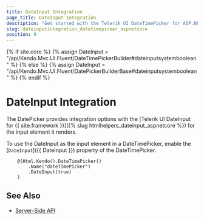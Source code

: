 ```yaml
---
title: DateInput Integration
page_title: DateInput Integration
description: "Get started with the Telerik UI DateTimePicker for ASP.NET and learn how to integrate it with the Telerik UI DateInput."
slug: dateinputintegration_datetimepicker_aspnetcore
position: 9
---
```

{% if site.core %}
    {% assign DateInput = "/api/Kendo.Mvc.UI.Fluent/DateTimePickerBuilder#dateinputsystemboolean" %}
{% else %}
    {% assign DateInput = "/api/Kendo.Mvc.UI.Fluent/DatePickerBuilderBase#dateinputsystemboolean" %}
{% endif %}

# DateInput Integration

The DatePicker provides integration options with the [Telerik UI DateInput for {{ site.framework }}]({% slug htmlhelpers_dateinput_aspnetcore %}) for the input element it renders.

To use the DateInput as the input element in a DateTimePicker, enable the [`DateInput`]({{ DateInput }}) property of the DateTimePicker.

```HtmlHelper
    @(Html.Kendo().DateTimePicker()
        .Name("dateTimePicker")
        .DateInput(true)
    )
```

## See Also

* [Server-Side API](/api/datetimepicker)
